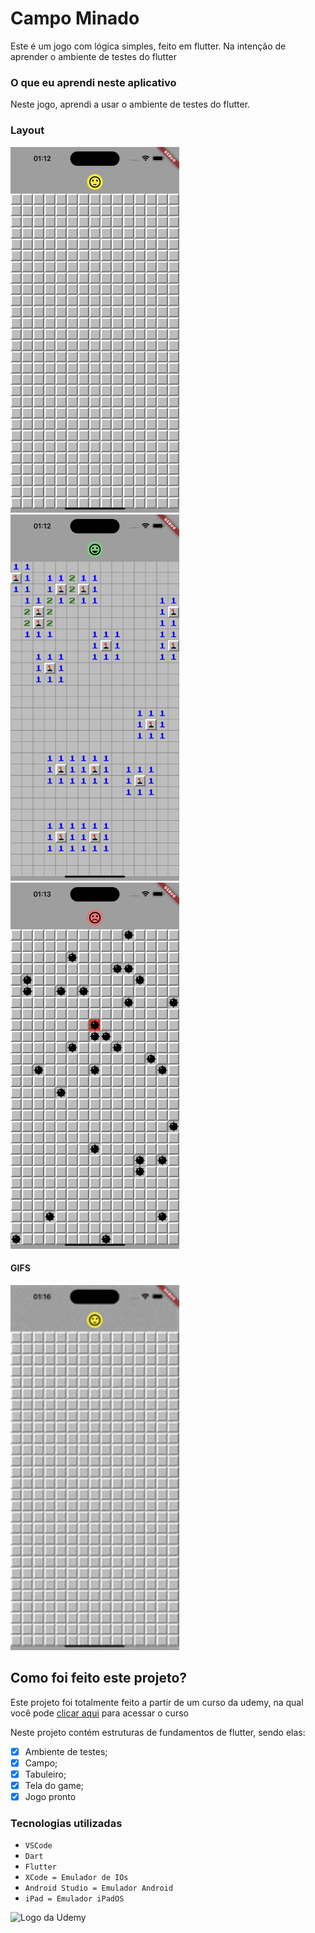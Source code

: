 # Campo Minado
Este é um jogo com lógica simples, feito em flutter. Na intenção de aprender o ambiente de testes do flutter

### O que eu aprendi neste aplicativo
Neste jogo, aprendi a usar o ambiente de testes do flutter.
<br>

### Layout

<img src="./assets/readme/imgs/NewGame.png" alt="NewGame" width="270px"> <img src="./assets/readme/imgs/GameWin.png" alt="Game Win" width="270px"> <img src="./assets/readme/imgs/bombs_Explosion.png" alt="Loose game" width="270px"> 

#### GIFS

<img src="./assets/readme/GIFs/PlayGame.gif" alt="PlayGame" width="270px">

## Como foi feito este projeto?

Este projeto foi totalmente feito a partir de um curso da udemy, na qual você pode [clicar aqui](https://www.udemy.com/course/curso-flutter/?couponCode=ST6MT42324) para acessar o curso<br>

Neste projeto contém estruturas de fundamentos de flutter, sendo elas:
- [X] Ambiente de testes;
- [X] Campo;
- [X] Tabuleiro;
- [X] Tela do game;
- [X] Jogo pronto

### Tecnologias utilizadas
- ``VSCode``
- ``Dart``
- ``Flutter``
- ``XCode = Emulador de IOs``
- ``Android Studio = Emulador Android``
- ``iPad = Emulador iPadOS``

<img src="https://github.com/ArthurRCastilho/Fundamentos_Dart/blob/main/img/UdemyImg.png" alt="Logo da Udemy">